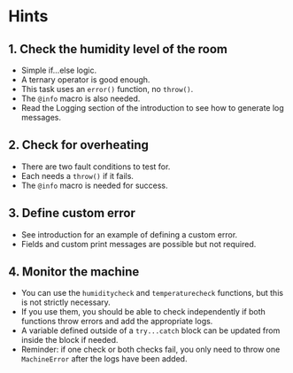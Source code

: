 # Hints

## 1. Check the humidity level of the room

- Simple if...else logic.
- A ternary operator is good enough.
- This task uses an `error()` function, no `throw()`.
- The `@info` macro is also needed.
- Read the Logging section of the introduction to see how to generate log messages.

## 2. Check for overheating

- There are two fault conditions to test for.
- Each needs a `throw()` if it fails.
- The `@info` macro is needed for success.

## 3. Define custom error

- See introduction for an example of defining a custom error.
- Fields and custom print messages are possible but not required.

## 4. Monitor the machine

- You can use the `humiditycheck` and `temperaturecheck` functions, but this is not strictly necessary.
- If you use them, you should be able to check independently if both functions throw errors and add the appropriate logs.
- A variable defined outside of a `try...catch` block can be updated from inside the block if needed.
- Reminder: if one check or both checks fail, you only need to throw one `MachineError` after the logs have been added.